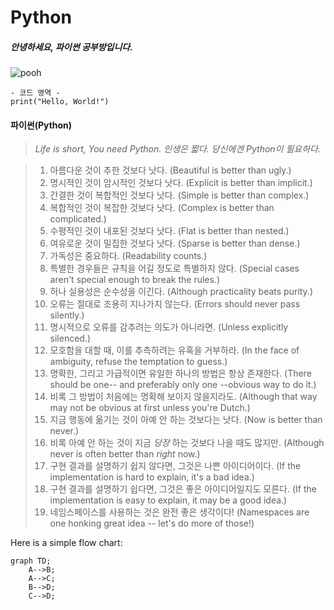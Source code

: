 Python
=============

##### 안녕하세요, 파이썬 공부방입니다.
![pooh](https://encrypted-tbn0.gstatic.com/images?q=tbn:ANd9GcQW0Z94iqO01RBz7uaesVFC5hG-J4y-ldNCHg&usqp=CAU)
```commandline
- 코드 영역 -
print("Hello, World!")
```
#### 파이썬(Python)
> *Life is short, You need Python.*
> *인생은 짧다. 당신에겐 Python이 필요하다.*

>1. 아름다운 것이 추한 것보다 낫다. (Beautiful is better than ugly.)
>2. 명시적인 것이 암시적인 것보다 낫다. (Explicit is better than implicit.)
>3. 간결한 것이 복합적인 것보다 낫다. (Simple is better than complex.)
>4. 복합적인 것이 복잡한 것보다 낫다. (Complex is better than complicated.)
>5. 수평적인 것이 내포된 것보다 낫다. (Flat is better than nested.)
>6. 여유로운 것이 밀집한 것보다 낫다. (Sparse is better than dense.)
>7. 가독성은 중요하다. (Readability counts.)
>8. 특별한 경우들은 규칙을 어길 정도로 특별하지 않다. (Special cases aren't special enough to break the rules.)
>9. 허나 실용성은 순수성을 이긴다. (Although practicality beats purity.)
>10. 오류는 절대로 조용히 지나가지 않는다. (Errors should never pass silently.)
>11. 명시적으로 오류를 감추려는 의도가 아니라면. (Unless explicitly silenced.)
>12. 모호함을 대할 때, 이를 추측하려는 유혹을 거부하라. (In the face of ambiguity, refuse the temptation to guess.)
>13. 명확한, 그리고 가급적이면 유일한 하나의 방법은 항상 존재한다. (There should be one-- and preferably only one --obvious way to do it.)
>14. 비록 그 방법이 처음에는 명확해 보이지 않을지라도. (Although that way may not be obvious at first unless you're Dutch.)
>15. 지금 행동에 옮기는 것이 아예 안 하는 것보다는 낫다. (Now is better than never.)
>16. 비록 아예 안 하는 것이 지금 *당장* 하는 것보다 나을 때도 많지만. (Although never is often better than *right* now.)
>17. 구현 결과를 설명하기 쉽지 않다면, 그것은 나쁜 아이디어이다. (If the implementation is hard to explain, it's a bad idea.)
>18. 구현 결과를 설명하기 쉽다면, 그것은 좋은 아이디어일지도 모른다. (If the implementation is easy to explain, it may be a good idea.)
>19. 네임스페이스를 사용하는 것은 완전 좋은 생각이다! (Namespaces are one honking great idea -- let's do more of those!)

Here is a simple flow chart:
```mermaid
graph TD;
    A-->B;
    A-->C;
    B-->D;
    C-->D;
```